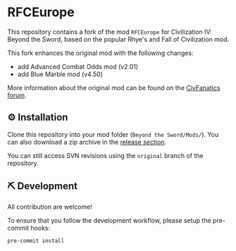 # RFCEurope

This repository contains a fork of the mod `RFCEurope` for Civilization IV: Beyond the Sword, based on the popular Rhye's and Fall of Civilization mod.

This fork enhances the original mod with the following changes:

- add Advanced Combat Odds mod (v2.01)
- add Blue Marble mod (v4.50)

More information about the original mod can be found on the [CivFanatics forum](https://forums.civfanatics.com/forums/rhyes-and-fall-europe.386/).

## ️⚙️ Installation

Clone this repository into your mod folder (`Beyond the Sword/Mods/`).
You can also download a zip archive in the [release section](https://github.com/VDuchauffour/RFCEurope/releases).

You can still access SVN revisions using the `original` branch of the repository.

## ⛏️ Development

All contribution are welcome!

To ensure that you follow the development workflow, please setup the pre-commit hooks:

```shell
pre-commit install
```
